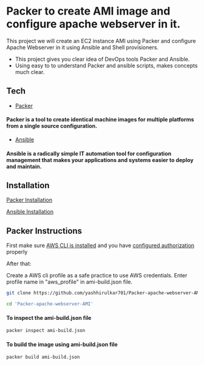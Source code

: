 #  Packer to create AMI image and configure apache webserver in it.  

This project we will create an EC2 instance AMI using Packer and configure Apache Webserver in it using Ansible and Shell provisioners.

- This project gives you clear idea of DevOps tools Packer and Ansible.
- Using easy to to understand Packer and ansible scripts, makes concepts much clear.

## Tech

- [Packer](https://www.packer.io/)
#### Packer is a tool to create identical machine images for multiple platforms from a single source configuration.

- [Ansible](https://www.ansible.com/)
#### Ansible is a radically simple IT automation tool for configuration management that makes your applications and systems easier to deploy and maintain.

## Installation

[Packer Installation](https://www.packer.io/downloads)

[Ansible Installation](https://docs.ansible.com/ansible/latest/installation_guide/intro_installation.html)

## Packer Instructions

First make sure [AWS CLI is installed](https://docs.aws.amazon.com/cli/latest/userguide/cli-chap-install.html) and you have [configured authorization](https://docs.aws.amazon.com/cli/latest/userguide/cli-chap-configure.html) properly

After that:

Create a AWS cli profile as a safe practice to use AWS credentials.
Enter profile name in "aws_profile" in ami-build.json file.


```sh
git clone https://github.com/yashhirulkar701/Packer-apache-webserver-AMI.git

cd 'Packer-apache-webserver-AMI'
```

#### To inspect the ami-build.json file
```sh
packer inspect ami-build.json
```

#### To build the image using ami-build.json file
```sh
packer build ami-build.json
```
